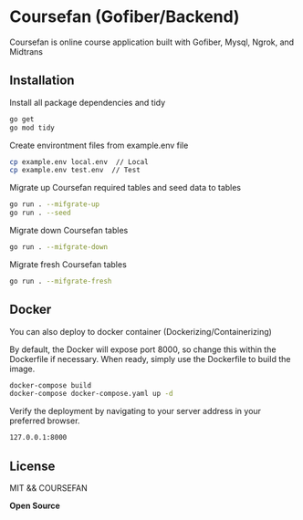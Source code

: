 # Coursefan (Gofiber/Backend)

Coursefan is online course application built with Gofiber, Mysql, Ngrok, and Midtrans

## Installation

Install all package dependencies and tidy
```sh
go get
go mod tidy
```

Create environtment files from example.env file
```sh
cp example.env local.env  // Local
cp example.env test.env  // Test 
```

Migrate up Coursefan required tables and seed data to tables
```sh
go run . --mifgrate-up
go run . --seed
```

Migrate down Coursefan tables
```sh
go run . --mifgrate-down
```

Migrate fresh Coursefan tables
```sh
go run . --mifgrate-fresh
```

## Docker

You can also deploy to docker container (Dockerizing/Containerizing)

By default, the Docker will expose port 8000, so change this within the
Dockerfile if necessary. When ready, simply use the Dockerfile to
build the image.

```sh
docker-compose build 
docker-compose docker-compose.yaml up -d
```

Verify the deployment by navigating to your server address in
your preferred browser.

```sh
127.0.0.1:8000
```

## License
MIT && COURSEFAN

**Open Source**
